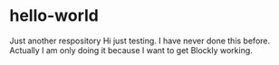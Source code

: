 # hello-world
Just another respository
Hi just testing. I have never done this before. Actually I am only doing it because  I want to get Blockly working.

